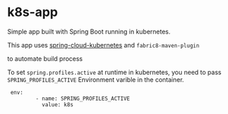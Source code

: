 # k8s-app
Simple app built with Spring Boot running in kubernetes.

This app uses [spring-cloud-kubernetes](https://github.com/spring-cloud/spring-cloud-kubernetes) and ``fabric8-maven-plugin``

to automate build process 

To set ``spring.profiles.active`` at runtime in kubernetes, you need to pass `SPRING_PROFILES_ACTIVE` Environment varible in the container.

```
 env:
         - name: SPRING_PROFILES_ACTIVE
           value: k8s

```
